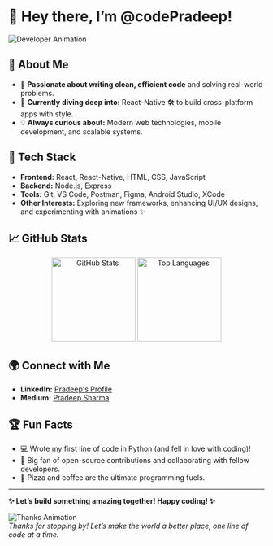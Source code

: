 # 👋 Hey there, I’m **@codePradeep**!  
![Developer Animation](https://media.giphy.com/media/qgQUggAC3Pfv687qPC/giphy.gif)  

## 🚀 About Me  
- 👀 **Passionate about writing clean, efficient code** and solving real-world problems.  
- 🌱 **Currently diving deep into:** React-Native 🛠️ to build cross-platform apps with style.  
- 💡 **Always curious about:** Modern web technologies, mobile development, and scalable systems.  

## 🔧 Tech Stack  
- **Frontend:** React, React-Native, HTML, CSS, JavaScript  
- **Backend:** Node.js, Express  
- **Tools:** Git, VS Code, Postman, Figma, Android Studio, XCode  
- **Other Interests:** Exploring new frameworks, enhancing UI/UX designs, and experimenting with animations ✨  

## 📈 GitHub Stats  
<p align="center">
  <img src="https://github-readme-stats.vercel.app/api?username=codePradeep&show_icons=true&theme=radical" alt="GitHub Stats" height="165"/>
  <img src="https://github-readme-stats.vercel.app/api/top-langs/?username=codePradeep&layout=compact&theme=radical" alt="Top Languages" height="165"/>
</p>  

## 🌍 Connect with Me  
- **LinkedIn:** [Pradeep's Profile](https://linkedin.com/in/code-pradeep)  
- **Medium:** [Pradeep Sharma](https://pradeep-sharma.medium.com/)   

## 🏆 Fun Facts  
- 💻 Wrote my first line of code in Python (and fell in love with coding)!  
- 🌟 Big fan of open-source contributions and collaborating with fellow developers.  
- 🍕 Pizza and coffee are the ultimate programming fuels.  

---

**✨ Let’s build something amazing together! Happy coding! ✨**

![Thanks Animation](https://media.giphy.com/media/xT9IgG50Fb7Mi0prBC/giphy.gif)  
*Thanks for stopping by! Let’s make the world a better place, one line of code at a time.*  
